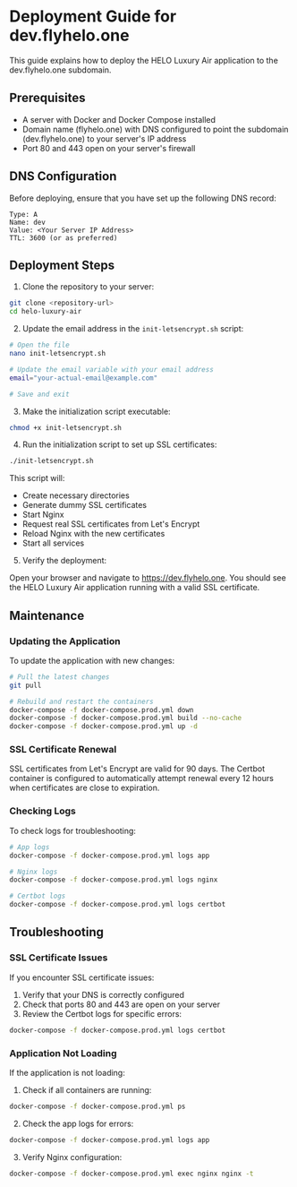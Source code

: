 # Deployment Guide for dev.flyhelo.one

This guide explains how to deploy the HELO Luxury Air application to the dev.flyhelo.one subdomain.

## Prerequisites

- A server with Docker and Docker Compose installed
- Domain name (flyhelo.one) with DNS configured to point the subdomain (dev.flyhelo.one) to your server's IP address
- Port 80 and 443 open on your server's firewall

## DNS Configuration

Before deploying, ensure that you have set up the following DNS record:

```
Type: A
Name: dev
Value: <Your Server IP Address>
TTL: 3600 (or as preferred)
```

## Deployment Steps

1. Clone the repository to your server:

```bash
git clone <repository-url>
cd helo-luxury-air
```

2. Update the email address in the `init-letsencrypt.sh` script:

```bash
# Open the file
nano init-letsencrypt.sh

# Update the email variable with your email address
email="your-actual-email@example.com"

# Save and exit
```

3. Make the initialization script executable:

```bash
chmod +x init-letsencrypt.sh
```

4. Run the initialization script to set up SSL certificates:

```bash
./init-letsencrypt.sh
```

This script will:
- Create necessary directories
- Generate dummy SSL certificates
- Start Nginx
- Request real SSL certificates from Let's Encrypt
- Reload Nginx with the new certificates
- Start all services

5. Verify the deployment:

Open your browser and navigate to https://dev.flyhelo.one. You should see the HELO Luxury Air application running with a valid SSL certificate.

## Maintenance

### Updating the Application

To update the application with new changes:

```bash
# Pull the latest changes
git pull

# Rebuild and restart the containers
docker-compose -f docker-compose.prod.yml down
docker-compose -f docker-compose.prod.yml build --no-cache
docker-compose -f docker-compose.prod.yml up -d
```

### SSL Certificate Renewal

SSL certificates from Let's Encrypt are valid for 90 days. The Certbot container is configured to automatically attempt renewal every 12 hours when certificates are close to expiration.

### Checking Logs

To check logs for troubleshooting:

```bash
# App logs
docker-compose -f docker-compose.prod.yml logs app

# Nginx logs
docker-compose -f docker-compose.prod.yml logs nginx

# Certbot logs
docker-compose -f docker-compose.prod.yml logs certbot
```

## Troubleshooting

### SSL Certificate Issues

If you encounter SSL certificate issues:

1. Verify that your DNS is correctly configured
2. Check that ports 80 and 443 are open on your server
3. Review the Certbot logs for specific errors:

```bash
docker-compose -f docker-compose.prod.yml logs certbot
```

### Application Not Loading

If the application is not loading:

1. Check if all containers are running:

```bash
docker-compose -f docker-compose.prod.yml ps
```

2. Check the app logs for errors:

```bash
docker-compose -f docker-compose.prod.yml logs app
```

3. Verify Nginx configuration:

```bash
docker-compose -f docker-compose.prod.yml exec nginx nginx -t
``` 